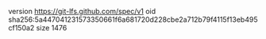 version https://git-lfs.github.com/spec/v1
oid sha256:5a447041231573350661f6a681720d228cbe2a712b79f4115f13eb495cf150a2
size 1476
